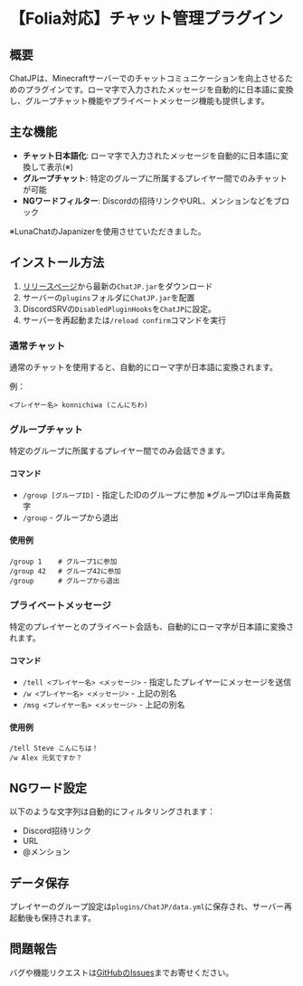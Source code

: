 # 【Folia対応】チャット管理プラグイン

## 概要

ChatJPは、Minecraftサーバーでのチャットコミュニケーションを向上させるためのプラグインです。ローマ字で入力されたメッセージを自動的に日本語に変換し、グループチャット機能やプライベートメッセージ機能も提供します。

## 主な機能

- **チャット日本語化**: ローマ字で入力されたメッセージを自動的に日本語に変換して表示(※)
- **グループチャット**: 特定のグループに所属するプレイヤー間でのみチャットが可能
- **NGワードフィルター**: Discordの招待リンクやURL、メンションなどをブロック

※LunaChatのJapanizerを使用させていただきました。

## インストール方法

1. [リリースページ](https://github.com/yamak493/ChatJP/releases)から最新の`ChatJP.jar`をダウンロード
2. サーバーの`plugins`フォルダに`ChatJP.jar`を配置
3. DiscordSRVの`DisabledPluginHooks`を`ChatJP`に設定。
4. サーバーを再起動または`/reload confirm`コマンドを実行

### 通常チャット

通常のチャットを使用すると、自動的にローマ字が日本語に変換されます。

例：
```
<プレイヤー名> konnichiwa (こんにちわ)
```

### グループチャット

特定のグループに所属するプレイヤー間でのみ会話できます。

#### コマンド

- `/group [グループID]` - 指定したIDのグループに参加 ※グループIDは半角英数字
- `/group` - グループから退出

#### 使用例

```
/group 1    # グループ1に参加
/group 42   # グループ42に参加
/group      # グループから退出
```

### プライベートメッセージ

特定のプレイヤーとのプライベート会話も、自動的にローマ字が日本語に変換されます。

#### コマンド

- `/tell <プレイヤー名> <メッセージ>` - 指定したプレイヤーにメッセージを送信
- `/w <プレイヤー名> <メッセージ>` - 上記の別名
- `/msg <プレイヤー名> <メッセージ>` - 上記の別名

#### 使用例

```
/tell Steve こんにちは！
/w Alex 元気ですか？
```

## NGワード設定

以下のような文字列は自動的にフィルタリングされます：

- Discord招待リンク
- URL
- @メンション

## データ保存

プレイヤーのグループ設定は`plugins/ChatJP/data.yml`に保存され、サーバー再起動後も保持されます。

## 問題報告

バグや機能リクエストは[GitHubのIssues](https://github.com/yamak493/ChatJP/issues)までお寄せください。
